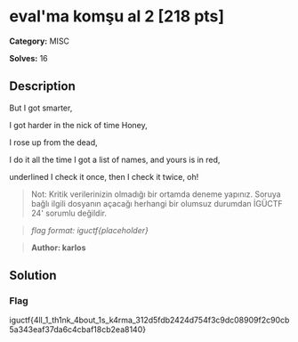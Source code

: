 # eval'ma komşu al 2 [218 pts]

**Category:** MISC

**Solves:** 16

## Description

But I got smarter, 

I got harder in the nick of time Honey, 

I rose up from the dead, 

I do it all the time I got a list of names, and yours is in red, 

underlined I check it once, then I check it twice, oh!

>Not: Kritik verilerinizin olmadığı bir ortamda deneme yapınız. Soruya bağlı ilgili dosyanın açacağı herhangi bir olumsuz durumdan İGÜCTF 24' sorumlu değildir.

>*flag format: iguctf{placeholder}*

>**Author: karlos**

## Solution

### Flag

iguctf{4ll_1_th1nk_4bout_1s_k4rma_312d5fdb2424d754f3c9dc08909f2c90cb5a343eaf37da6c4cbaf18cb2ea8140}
